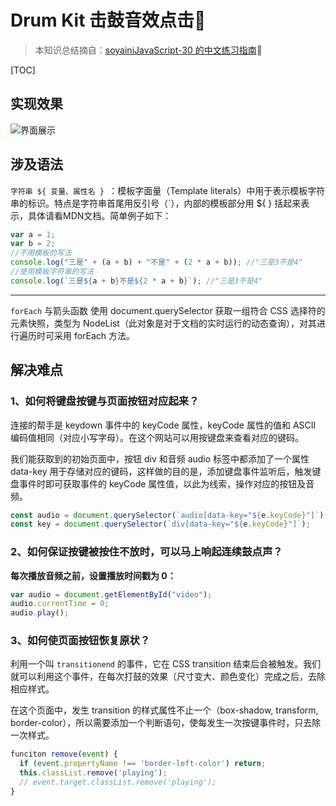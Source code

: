 # Drum Kit 击鼓音效点击🥁

> 本知识总结摘自：[soyainiJavaScript-30 的中文练习指南](https://github.com/soyaine/JavaScript30)🦥

[TOC]

## 实现效果
![界面展示](https://picgo-bed-1305701422.cos.ap-shanghai.myqcloud.com/picgo/20210423102447_js01_drumkit.png)

## 涉及语法

`字符串 ${ 变量、属性名 } `：模板字面量（Template literals）中用于表示模板字符串的标识。特点是字符串首尾用反引号（`），内部的模板部分用 ${ } 括起来表示，具体请看MDN文档。简单例子如下：
```js
var a = 1;
var b = 2;
//不用模板的写法
console.log("三是" + (a + b) + "不是" + (2 * a + b)); //"三是3不是4"
//使用模板字符串的写法
console.log(`三是${a + b}不是${2 * a + b}`); //"三是3不是4"
```
---
`forEach` 与箭头函数
使用 document.querySelector 获取一组符合 CSS 选择符的元素快照，类型为 NodeList（此对象是对于文档的实时运行的动态查询），对其进行遍历时可采用 forEach 方法。

## 解决难点

### 1、如何将键盘按键与页面按钮对应起来？
连接的帮手是 keydown 事件中的 keyCode 属性，keyCode 属性的值和 ASCII 编码值相同（对应小写字母）。在这个网站可以用按键盘来查看对应的键码。

我们能获取到的初始页面中，按钮 div 和音频 audio 标签中都添加了一个属性 data-key 用于存储对应的键码，这样做的目的是，添加键盘事件监听后，触发键盘事件时即可获取事件的 keyCode 属性值，以此为线索，操作对应的按钮及音频。

```js
const audio = document.querySelector(`audio[data-key="${e.keyCode}"]`);
const key = document.querySelector(`div[data-key="${e.keyCode}"]`);
```

### 2、如何保证按键被按住不放时，可以马上响起连续鼓点声？

**每次播放音频之前，设置播放时间戳为 0：**
```js
var audio = document.getElementById("video"); 
audio.currentTime = 0;
audio.play();
```
### 3、如何使页面按钮恢复原状？
利用一个叫 `transitionend` 的事件，它在 CSS transition 结束后会被触发。我们就可以利用这个事件，在每次打鼓的效果（尺寸变大、颜色变化）完成之后，去除相应样式。

在这个页面中，发生 transition 的样式属性不止一个（box-shadow, transform, border-color），所以需要添加一个判断语句，使每发生一次按键事件时，只去除一次样式。

```js
funciton remove(event) {
  if (event.propertyName !== 'border-left-color') return;
  this.classList.remove('playing');
  // event.target.classList.remove('playing');
}
```
